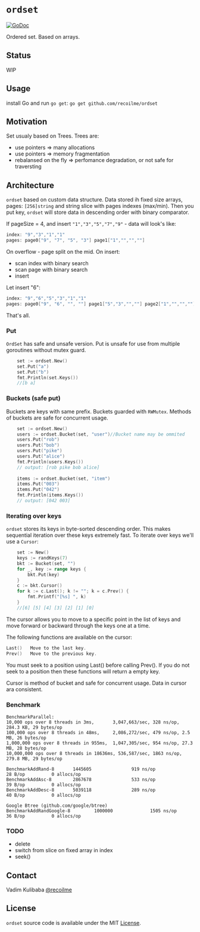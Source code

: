 # `ordset`

[![GoDoc](https://godoc.org/github.com/recoilme/ordset?status.svg)](https://godoc.org/github.com/recoilme/ordset)

Ordered set. Based on arrays.

## Status

WIP

## Usage

install Go and run ```go get```:
```go get github.com/recoilme/ordset```

## Motivation

Set usualy based on Trees. Trees are:

- use pointers => many allocations
- use pointers => memory fragmentation
- rebalansed on the fly => perfomance degradation, or not safe for traversting

## Architecture

`ordset` based on custom data structure. Data stored ih fixed size arrays, pages: ```[256]string``` and string slice with pages indexes (max/min). Then you put key, `ordset` will store data in descending order with binary comparator.

If pageSize = 4, and insert ```"1","3","5","7","9"``` -  data will look's like:

```go
index: "9","3","1","1"
pages: page0["9", "7", "5", "3"] page1["1","","",""]
```

On overflow - page split on the mid.
On insert: 
 - scan index with binary search
 - scan page with binary search
 - insert

Let insert "6":

```go
index: "9","6","5","3","1","1"
pages: page0["9", "6", "", ""] page1["5","3","",""] page2["1","","",""]
```

That's all. 

### Put

`OrdSet` has safe and unsafe version. Put is unsafe for use from multiple goroutines without mutex guard.


```go
	set := ordset.New()
	set.Put("a")
	set.Put("b")
	fmt.Println(set.Keys())
	//[b a]

```

### Buckets (safe put)

Buckets are keys with same prefix. Buckets guarded with `RWMutex`. Methods of buckets are safe for concurrent usage.

```go
	set := ordset.New()
	users := ordset.Bucket(set, "user")//Bucket name may be ommited
	users.Put("rob")
	users.Put("bob")
	users.Put("pike")
	users.Put("alice")
	fmt.Println(users.Keys())
    // output: [rob pike bob alice]
    
	items := ordset.Bucket(set, "item")
	items.Put("003")
	items.Put("042")
	fmt.Println(items.Keys())
	// output: [042 003]
```

### Iterating over keys

`ordset` stores its keys in byte-sorted descending order. This makes sequential iteration over these keys extremely fast. To iterate over keys we'll use a `Cursor`:

```go
    set := New()
	keys := randKeys(7)
	bkt := Bucket(set, "")
	for _, key := range keys {
		bkt.Put(key)
	}
	c := bkt.Cursor()
	for k := c.Last(); k != ""; k = c.Prev() {
		fmt.Printf("[%s] ", k)
    }
    //[6] [5] [4] [3] [2] [1] [0]
```

The cursor allows you to move to a specific point in the list of keys and move forward or backward through the keys one at a time.

The following functions are available on the cursor:

```go
Last()   Move to the last key.
Prev()   Move to the previous key.
```

You must seek to a position using Last() before calling Prev(). If you do not seek to a position then these functions will return a empty key.

Cursor is method of bucket and safe for concurrent usage. Data in cursor ara consistent.

### Benchmark

```
BenchmarkParallel:
10,000 ops over 8 threads in 3ms, 		3,047,663/sec, 328 ns/op, 284.3 KB, 29 bytes/op
100,000 ops over 8 threads in 48ms, 	2,086,272/sec, 479 ns/op, 2.5 MB, 26 bytes/op
1,000,000 ops over 8 threads in 955ms,  1,047,305/sec, 954 ns/op, 27.3 MB, 28 bytes/op
10,000,000 ops over 8 threads in 18636ms, 536,587/sec, 1863 ns/op, 279.8 MB, 29 bytes/op

BenchmarkAddRand-8       1445605               919 ns/op              28 B/op          0 allocs/op
BenchmarkAddAsc-8        2867678               533 ns/op              39 B/op          0 allocs/op
BenchmarkAddDesc-8       5039118               289 ns/op              40 B/op          0 allocs/op

Google Btree (github.com/google/btree)
BenchmarkAddRandGoogle-8         1000000              1505 ns/op              36 B/op          0 allocs/op

```

### TODO

 - delete
 - switch from slice on fixed array in index
 - seek()

## Contact

Vadim Kulibaba [@recoilme](http://t.me/recoilme)

## License

`ordset` source code is available under the MIT [License](/LICENSE).
